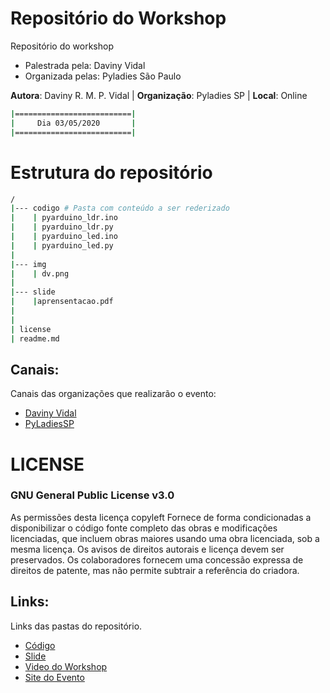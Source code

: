# Repositório do Workshop

Repositório do workshop

* Palestrada pela: Daviny Vidal 
* Organizada pelas: Pyladies São Paulo

**Autora**: Daviny R. M. P. Vidal | **Organização**: Pyladies SP | **Local**: Online <br>
  
```bash
|==========================|
|     Dia 03/05/2020       |
|==========================|
```

# Estrutura do repositório
```bash
/
|--- codigo # Pasta com conteúdo a ser rederizado
|    | pyarduino_ldr.ino
|    | pyarduino_ldr.py
|    | pyarduino_led.ino
|    | pyarduino_led.py
|
|--- img
|    | dv.png
|
|--- slide
|    |aprensentacao.pdf
|
|
| license
| readme.md
```

## Canais:
Canais das organizações que realizarão o evento:

* [Daviny Vidal](https://davinyvidal.github.io)
* [PyLadiesSP](https://pt-br.facebook.com/PyLadiesSP/)

# LICENSE

### GNU General Public License v3.0
As permissões desta licença copyleft Fornece de forma condicionadas a disponibilizar o código fonte completo das obras e modificações licenciadas, que incluem obras maiores usando uma obra licenciada, sob a mesma licença. Os avisos de direitos autorais e licença devem ser preservados. Os colaboradores fornecem uma concessão expressa de direitos de patente, mas não permite subtrair a referência do criadora.

## Links:
Links das pastas do repositório.

* [Código](https://github.com/davinyvidal/pyarduino/tree/master/codigo)
* [Slide](https://github.com/davinyvidal/pyarduino/tree/master/slide)
* [Video do Workshop](https://www.youtube.com/watch?v=a1TyTHMpHI4)
* [Site do Evento](http://pythoncomarduino.divulgue.info)





